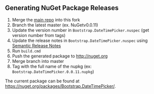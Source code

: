 ## Generating NuGet Package Releases

1. Merge the [main repo](https://github.com/tarruda/bootstrap-datetimepicker) into this fork
2. Branch the latest master (ex. NuGetv0.0.11)
3. Update the version number in `Bootstrap.DateTimePicker.nuspec` (get version number from tags)
4. Update the release notes in `Bootstrap.DateTimePicker.nuspec` using [Semantic Release Notes](http://www.semanticreleasenotes.org/)
5. Run `build.cmd`
6. Push the generated package to http://nuget.org
7. Merge branch into master
8. Tag with the full name of the nupkg (ex: `Bootstrap.DateTimePicker.0.0.11.nupkg`)

The current package can be found at https://nuget.org/packages/Bootstrap.DateTimePicker/.

